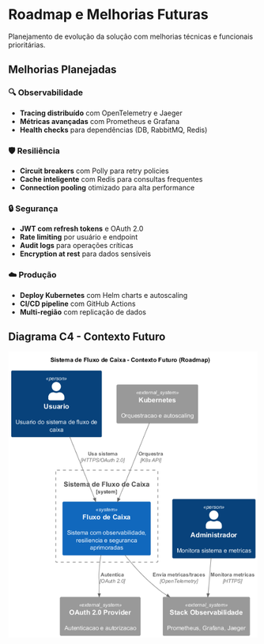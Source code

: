 # Roadmap e Melhorias Futuras

Planejamento de evolução da solução com melhorias técnicas e funcionais prioritárias.

## Melhorias Planejadas

### 🔍 Observabilidade
- **Tracing distribuído** com OpenTelemetry e Jaeger
- **Métricas avançadas** com Prometheus e Grafana
- **Health checks** para dependências (DB, RabbitMQ, Redis)

### 🛡️ Resiliência
- **Circuit breakers** com Polly para retry policies
- **Cache inteligente** com Redis para consultas frequentes
- **Connection pooling** otimizado para alta performance

### 🔒 Segurança
- **JWT com refresh tokens** e OAuth 2.0
- **Rate limiting** por usuário e endpoint
- **Audit logs** para operações críticas
- **Encryption at rest** para dados sensíveis

### ☁️ Produção
- **Deploy Kubernetes** com Helm charts e autoscaling
- **CI/CD pipeline** com GitHub Actions
- **Multi-região** com replicação de dados

## Diagrama C4 - Contexto Futuro

![C4 Context Future](./architecture/C4-Context-Future.png)

